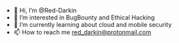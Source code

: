 - 👋 Hi, I’m @Red-Darkin
- 👀 I’m interested in BugBounty and Ethical Hacking
- 🌱 I’m currently learning about cloud and mobile security
- 📫 How to reach me red_darkin@protonmail.com

<!---
Red-Darkin/Red-Darkin is a ✨ special ✨ repository because its `README.md` (this file) appears on your GitHub profile.
You can click the Preview link to take a look at your changes.
--->
